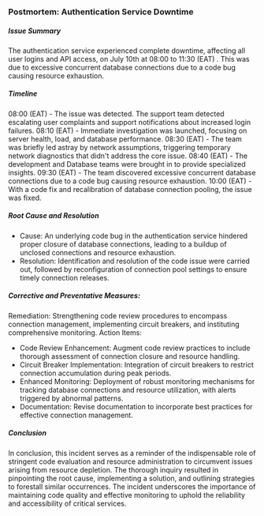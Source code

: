 ### Postmortem: Authentication Service Downtime
##### Issue Summary
The authentication service experienced complete downtime, affecting all user logins and API access, on July 10th at 08:00 to 11:30 (EAT) . This was due to excessive concurrent database connections due to a code bug causing resource exhaustion.
##### Timeline
08:00 (EAT) - The issue was detected. The support team detected escalating user complaints and support notifications about increased login failures.
08:10 (EAT) - Immediate investigation was launched, focusing on server health, load, and database performance.
08:30 (EAT) - The team was briefly led astray by network assumptions, triggering temporary network diagnostics that didn't address the core issue.
08:40 (EAT) - The development and Database teams were brought in to provide specialized insights.
09:30 (EAT) - The team discovered excessive concurrent database connections due to a code bug causing resource exhaustion.
10:00 (EAT) -  With a code fix and recalibration of database connection pooling, the issue was fixed.
##### Root Cause and Resolution
* Cause: An underlying code bug in the authentication service hindered proper closure of database connections, leading to a buildup of unclosed connections and resource exhaustion.
* Resolution: Identification and resolution of the code issue were carried out, followed by reconfiguration of connection pool settings to ensure timely connection releases.
##### Corrective and Preventative Measures:
Remediation: Strengthening code review procedures to encompass connection management, implementing circuit breakers, and instituting comprehensive monitoring.
Action Items:
+ Code Review Enhancement: Augment code review practices to include thorough assessment of connection closure and resource handling.
+ Circuit Breaker Implementation: Integration of circuit breakers to restrict connection accumulation during peak periods.
+ Enhanced Monitoring: Deployment of robust monitoring mechanisms for tracking database connections and resource utilization, with alerts triggered by abnormal patterns.
+ Documentation: Revise documentation to incorporate best practices for effective connection management.
##### Conclusion
In conclusion, this incident serves as a reminder of the indispensable role of stringent code evaluation and resource administration to circumvent issues arising from resource depletion. The thorough inquiry resulted in pinpointing the root cause, implementing a solution, and outlining strategies to forestall similar occurrences. The incident underscores the importance of maintaining code quality and effective monitoring to uphold the reliability and accessibility of critical services.
